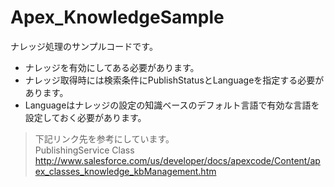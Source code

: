 Apex_KnowledgeSample
====================

ナレッジ処理のサンプルコードです。  
- ナレッジを有効にしてある必要があります。
- ナレッジ取得時には検索条件にPublishStatusとLanguageを指定する必要があります。
- Languageはナレッジの設定の知識ベースのデフォルト言語で有効な言語を設定しておく必要があります。
  
>下記リンク先を参考にしています。  
>PublishingService Class  
>http://www.salesforce.com/us/developer/docs/apexcode/Content/apex_classes_knowledge_kbManagement.htm  
